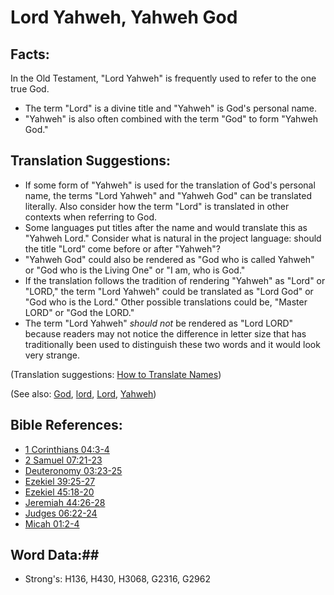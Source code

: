 # Lord Yahweh, Yahweh God #

## Facts: ##

In the Old Testament, "Lord Yahweh" is frequently used to refer to the one true God.

* The term "Lord" is a divine title and "Yahweh" is God's personal name.
* "Yahweh" is also often combined with the term "God" to form "Yahweh God."

## Translation Suggestions: ##

* If some form of "Yahweh" is used for the translation of God's personal name, the terms "Lord Yahweh" and "Yahweh God" can be translated literally. Also consider how the term "Lord" is translated in other contexts when referring to God.
* Some languages put titles after the name and would translate this as "Yahweh Lord." Consider what is natural in the project language: should the title "Lord" come before or after "Yahweh"?
* "Yahweh God" could also be rendered as "God who is called Yahweh" or "God who is the Living One" or "I am, who is God."
* If the translation follows the tradition of rendering "Yahweh" as "Lord" or "LORD," the term "Lord Yahweh" could be translated as "Lord God" or "God who is the Lord." Other possible translations could be, "Master LORD" or "God the LORD."
* The term "Lord Yahweh" _should not_ be rendered as "Lord LORD" because readers may not notice the difference in letter size that has traditionally been used to distinguish these two words and it would look very strange.

(Translation suggestions: [How to Translate Names](rc://en/ta/man/translate/translate-names))

(See also: [God](god.md), [lord](lord.md), [Lord](lord.md), [Yahweh](yahweh.md))

## Bible References: ##

* [1 Corinthians 04:3-4](rc://en/tn/help/1co/04/03)
* [2 Samuel 07:21-23](rc://en/tn/help/2sa/07/21)
* [Deuteronomy 03:23-25](rc://en/tn/help/deu/03/23)
* [Ezekiel 39:25-27](rc://en/tn/help/ezk/39/25)
* [Ezekiel 45:18-20](rc://en/tn/help/ezk/45/18)
* [Jeremiah 44:26-28](rc://en/tn/help/jer/44/26)
* [Judges 06:22-24](rc://en/tn/help/jdg/06/22)
* [Micah 01:2-4](rc://en/tn/help/mic/01/02)

## Word Data:##

* Strong's: H136, H430, H3068, G2316, G2962
